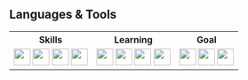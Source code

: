 ## Languages & Tools

<table>
  <tr>
     <th>
      Skills
    </th>
    <th>
      Learning
    </th>
    <th>
      Goal
    </th>        
  <tr>
    <td>
      <img loading="lazy" src="https://cdn.jsdelivr.net/gh/devicons/devicon@latest/icons/html5/html5-original.svg" width="30" height="30"/>
      <img loading="lazy" src="https://cdn.jsdelivr.net/gh/devicons/devicon@latest/icons/css3/css3-original.svg" width="30" height="30"/>
      <img loading="lazy" src="https://cdn.jsdelivr.net/gh/devicons/devicon@latest/icons/python/python-original.svg" width="30" height="30"/>
      <img loading="lazy" src="https://cdn.jsdelivr.net/gh/devicons/devicon@latest/icons/c/c-original.svg" width="30" height="30"/>          
    </td>
    <td>
      <img loading="lazy" src="https://cdn.jsdelivr.net/gh/devicons/devicon@latest/icons/javascript/javascript-original.svg" width="30" height="30"/>
      <img loading="lazy" src="https://cdn.jsdelivr.net/gh/devicons/devicon@latest/icons/git/git-original.svg" width="30" height="30"/>
      <img loading="lazy" src="https://cdn.jsdelivr.net/gh/devicons/devicon@latest/icons/github/github-original.svg" width="30" height="30"/>
      <img loading="lazy" src="https://cdn.jsdelivr.net/gh/devicons/devicon@latest/icons/sass/sass-original.svg" width="30" height="30"/>
    </td>
    <td>
      <img loading="lazy" src="https://cdn.jsdelivr.net/gh/devicons/devicon@latest/icons/java/java-original.svg" width="30" height="30"/>          
      <img loading="lazy" src="https://cdn.jsdelivr.net/gh/devicons/devicon@latest/icons/mysql/mysql-original.svg" width="30" height="30"/>
      <img loading="lazy" src="https://cdn.jsdelivr.net/gh/devicons/devicon@latest/icons/react/react-original.svg" width="30" height="30"/>
    </td>
  </tr>
</table>
